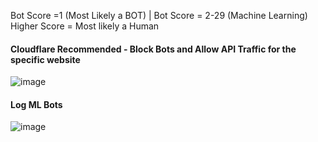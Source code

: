 Bot Score =1 (Most Likely a BOT) |
Bot Score = 2-29 (Machine Learning) 
Higher Score = Most likely a Human 

#### Cloudflare Recommended - Block Bots and Allow API Traffic for the specific website 
![image](https://github.com/securewithsam/Cloud/assets/85324643/a2509b24-9572-4d07-abe8-f36d324723c9)

#### Log ML Bots 
![image](https://github.com/securewithsam/Cloud/assets/85324643/70b6fe44-25c0-45dd-bbc8-2e742deeb36b)
